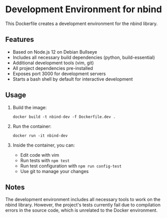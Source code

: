 # Development Environment for nbind

This Dockerfile creates a development environment for the nbind library.

## Features

- Based on Node.js 12 on Debian Bullseye
- Includes all necessary build dependencies (python, build-essential)
- Additional development tools (vim, git)
- All project dependencies pre-installed
- Exposes port 3000 for development servers
- Starts a bash shell by default for interactive development

## Usage

1. Build the image:
   ```
   docker build -t nbind-dev -f Dockerfile.dev .
   ```

2. Run the container:
   ```
   docker run -it nbind-dev
   ```

3. Inside the container, you can:
   - Edit code with vim
   - Run tests with `npm test`
   - Run test configuration with `npm run config-test`
   - Use git to manage your changes

## Notes

The development environment includes all necessary tools to work on the nbind library.
However, the project's tests currently fail due to compilation errors in the source code,
which is unrelated to the Docker environment.